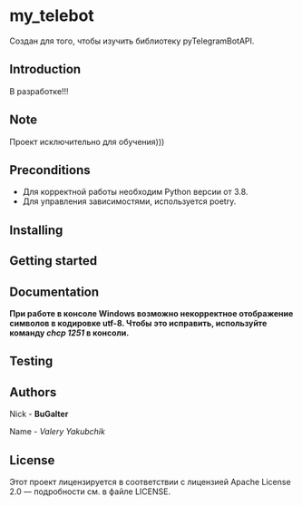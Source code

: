 # my_telebot

Создан для того, чтобы изучить библиотеку pyTelegramBotAPI.

## Introduction

В разработке!!! 

## Note

Проект исключительно для обучения)))

## Preconditions

* Для корректной работы необходим Python версии от 3.8.
* Для управления зависимостями, используется poetry.

## Installing

## Getting started

## Documentation

**При работе в консоле Windows возможно некорректное отображение символов в кодировке utf-8.
Чтобы это исправить, используйте команду *chcp 1251* в консоли.**

## Testing

## Authors

Nick - **BuGalter**

Name - *Valery Yakubchik*

## License

Этот проект лицензируется в соответствии с лицензией Apache License 2.0 — подробности 
см. в файле LICENSE.